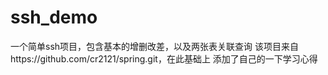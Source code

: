 # ssh_demo
一个简单ssh项目，包含基本的增删改差，以及两张表关联查询
  该项目来自https://github.com/cr2121/spring.git，在此基础上 添加了自己的一下学习心得
